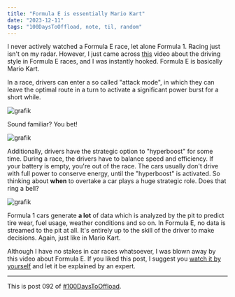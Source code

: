 ```yaml
---
title: "Formula E is essentially Mario Kart"
date: "2023-12-11"
tags: "100DaysToOffload, note, til, random"
---
```


I never actively watched a Formula E race, let alone Formula 1. Racing just isn't on my radar. However, I just came across [this](https://www.youtube.com/watch?v=En-__5ewnAk) video about the driving style in Formula E races, and I was instantly hooked. Formula E is basically Mario Kart.

In a race, drivers can enter a so called "attack mode", in which they can leave the optimal route in a turn to activate a significant power burst for a short while.

![grafik](https://github.com/garritfra/garrit.xyz/assets/32395585/712c8317-a669-4a20-8d29-c746aea54392)

Sound familiar? You bet!

![grafik](https://github.com/garritfra/garrit.xyz/assets/32395585/22c8cf0f-6ac4-491d-8814-a24f937ec3a7)

Additionally, drivers have the strategic option to "hyperboost" for some time. During a race, the drivers have to balance speed and efficiency. If your battery is empty, you're out of the race. The cars usually don't drive with full power to conserve energy, until the "hyperboost" is activated. So thinking about **when** to overtake a car plays a huge strategic role. Does that ring a bell?

![grafik](https://github.com/garritfra/garrit.xyz/assets/32395585/18b326c6-e4db-495e-8cfb-1039f9c39691)

Formula 1 cars generate **a lot** of data which is analyzed by the pit to predict tire wear, fuel usage, weather conditions and so on. In Formula E, no data is streamed to the pit at all. It's entirely up to the skill of the driver to make decisions. Again, just like in Mario Kart.

Although I have no stakes in car races whatsoever, I was blown away by this video about Formula E. If you liked this post, I suggest you [watch it by yourself](https://www.youtube.com/watch?v=En-__5ewnAk) and let it be explained by an expert.

---

This is post 092 of [#100DaysToOffload](https://100daystooffload.com/).
